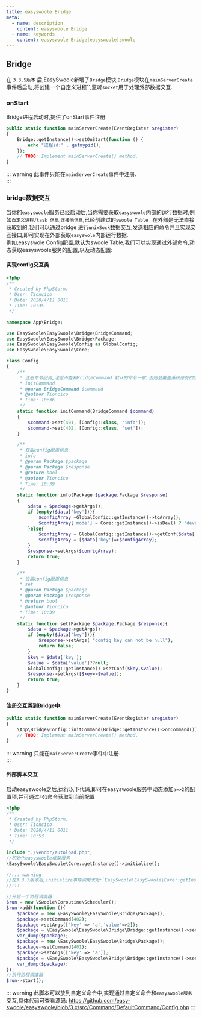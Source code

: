 ```yaml
---
title: easyswoole Bridge
meta:
  - name: description
    content: easyswoole Bridge
  - name: keywords
    content: easyswoole Bridge|easyswoole|swoole
---
```


## Bridge
在 `3.3.5版本` 后,EasySwoole新增了`Bridge`模块,`Bridge`模块在`mainServerCreate`事件后启动,将创建一个自定义进程``,监听`socket`用于处理外部数据交互. 

### onStart
Bridge进程启动时,提供了onStart事件注册:
```php
public static function mainServerCreate(EventRegister $register)
{
    Bridge::getInstance()->setOnStart(function () {
        echo "进程id:" . getmypid();
    });
    // TODO: Implement mainServerCreate() method.
}
```
::: warning
此事件只能在`mainServerCreate`事件中注册.  
:::

### bridge数据交互
当你的`easyswoole`服务已经启动后,当你需要获取`easyswoole`内部的运行数据时,例如`自定义进程/task 信息`,`连接池信息`,已经创建过的`swoole Table ` 在外部是无法直接获取到的,我们可以通过bridge 进行`unixSock`数据交互,发送相应的命令并且实现交互接口,即可实现在外部获取`easyswole`内部运行数据.   
例如,easyswole Config配置,默认为swoole Table,我们可以实现通过外部命令,动态获取easyswoole服务的配置,以及动态配置:  

#### 实现config交互类
```php
<?php
/**
 * Created by PhpStorm.
 * User: Tioncico
 * Date: 2020/4/11 0011
 * Time: 10:35
 */

namespace App\Bridge;

use EasySwoole\EasySwoole\Bridge\BridgeCommand;
use EasySwoole\EasySwoole\Bridge\Package;
use EasySwoole\EasySwoole\Config as GlobalConfig;
use EasySwoole\EasySwoole\Core;

class Config
{
    /**
     * 注册命令回调,注意不能和BridgeCommand 默认的命令一致,否则会覆盖系统原有的回调
     * initCommand
     * @param BridgeCommand $command
     * @author Tioncico
     * Time: 10:36
     */
    static function initCommand(BridgeCommand $command)
    {
        $command->set(401, [Config::class, 'info']);
        $command->set(402, [Config::class, 'set']);
    }

    /**
     * 获取config配置信息
     * info
     * @param Package $package
     * @param Package $response
     * @return bool
     * @author Tioncico
     * Time: 10:39
     */
    static function info(Package $package,Package $response)
    {
        $data = $package->getArgs();
        if (empty($data['key'])){
            $configArray =GlobalConfig::getInstance()->toArray();
            $configArray['mode'] = Core::getInstance()->isDev() ? 'develop' : 'produce';
        }else{
            $configArray = GlobalConfig::getInstance()->getConf($data['key']);
            $configArray = [$data['key']=>$configArray];
        }
        $response->setArgs($configArray);
        return true;
    }

    /**
     * 设置config配置信息
     * set
     * @param Package $package
     * @param Package $response
     * @return bool
     * @author Tioncico
     * Time: 10:39
     */
    static function set(Package $package,Package $response){
        $data = $package->getArgs();
        if (empty($data['key'])){
            $response->setArgs( "config key can not be null");
            return false;
        }
        $key = $data['key'];
        $value = $data['value']??null;
        GlobalConfig::getInstance()->setConf($key,$value);
        $response->setArgs([$key=>$value]);
        return true;
    }
}
```
#### 注册交互类到Bridge中:
```php
public static function mainServerCreate(EventRegister $register)
{
    \App\Bridge\Config::initCommand(Bridge::getInstance()->onCommand());
    // TODO: Implement mainServerCreate() method.
}
```
::: warning
只能在`mainServerCreate`事件中注册.  
:::

#### 外部脚本交互
启动easyswoole之后,运行以下代码,即可在easyswoole服务中动态添加`a=>2`的配置项,并可通过`401`命令获取到当前配置

```php
<?php
/**
 * Created by PhpStorm.
 * User: Tioncico
 * Date: 2020/4/11 0011
 * Time: 10:53
 */

include "./vendor/autoload.php";
//初始化easyswoole框架服务
\EasySwoole\EasySwoole\Core::getInstance()->initialize();

//::: warning 
//在3.3.7版本后,initialize事件调用改为:`EasySwoole\EasySwoole\Core::getInstance()->initialize()->globalInitialize();`
//:::

//开启一个协程调度器
$run = new \Swoole\Coroutine\Scheduler();
$run->add(function (){
    $package = new \EasySwoole\EasySwoole\Bridge\Package();
    $package->setCommand(402);
    $package->setArgs(['key' => 'a','value'=>2]);
    $package = \EasySwoole\EasySwoole\Bridge\Bridge::getInstance()->send($package);
    var_dump($package);
    $package = new \EasySwoole\EasySwoole\Bridge\Package();
    $package->setCommand(401);
    $package->setArgs(['key' => 'a']);
    $package = \EasySwoole\EasySwoole\Bridge\Bridge::getInstance()->send($package);
    var_dump($package);
});
//执行协程调度器
$run->start();
```

::: warning 
此脚本可以放到自定义命令中,实现通过自定义命令和`easyswoole服务`交互,具体代码可查看源码: https://github.com/easy-swoole/easyswoole/blob/3.x/src/Command/DefaultCommand/Config.php
:::


